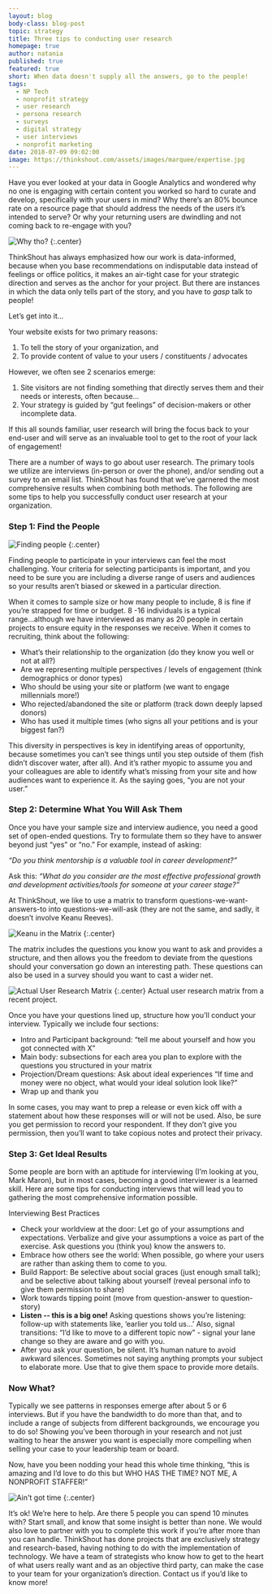 ```yaml
---
layout: blog
body-class: blog-post
topic: strategy
title: Three tips to conducting user research
homepage: true
author: natania
published: true
featured: true
short: When data doesn't supply all the answers, go to the people!
tags:
  - NP Tech
  - nonprofit strategy
  - user research
  - persona research
  - surveys
  - digital strategy
  - user interviews
  - nonprofit marketing
date: 2018-07-09 09:02:00
image: https://thinkshout.com/assets/images/marquee/expertise.jpg
---
```

Have you ever looked at your data in Google Analytics and wondered why no one is engaging with certain content you worked so hard to curate and develop, specifically with your users in mind? Why there’s an 80% bounce rate on a resource page that should address the needs of the users it’s intended to serve? Or why your returning users are dwindling and not coming back to re-engage with you?

![Why tho?](/assets/images/blog/y-tho.gif)
{:.center}

ThinkShout has always emphasized how our work is data-informed, because when you base recommendations on indisputable data instead of feelings or office politics, it makes an air-tight case for your strategic direction and serves as the anchor for your project. But there are instances in which the data only tells part of the story, and you have to *gasp* talk to people!

Let’s get into it...

Your website exists for two primary reasons:
  1. To tell the story of your organization, and
  2. To provide content of value to your users / constituents / advocates

However, we often see 2 scenarios emerge:
  1. Site visitors are not finding something that directly serves them and their needs or interests, often because...
  2. Your strategy is guided by “gut feelings” of decision-makers or other incomplete data.

If this all sounds familiar, user research will bring the focus back to your end-user and will serve as an invaluable tool to get to the root of your lack of engagement!

There are a number of ways to go about user research. The primary tools we utilize are interviews (in-person or over the phone), and/or sending out a survey to an email list. ThinkShout has found that we’ve garnered the most comprehensive results when combining both methods. The following are some tips to help you successfully conduct user research at your organization.

### Step 1: Find the People

![Finding people](/assets/images/blog/find-the-people.gif)
{:.center}

Finding people to participate in your interviews can feel the most challenging. Your criteria for selecting participants is important, and you need to be sure you are including a diverse range of users and audiences so your results aren’t biased or skewed in a particular direction.

When it comes to sample size or how many people to include, 8 is fine if you’re strapped for time or budget. 8 -16 individuals is a typical range...although we have interviewed as many as 20 people in certain projects to ensure equity in the responses we receive. When it comes to recruiting, think about the following:

* What’s their relationship to the organization (do they know you well or not at all?)
* Are we representing multiple perspectives / levels of engagement (think demographics or donor types)
* Who should be using your site or platform (we want to engage millennials more!)
* Who rejected/abandoned the site or platform (track down deeply lapsed donors)
* Who has used it multiple times (who signs all your petitions and is your biggest fan?)

This diversity in perspectives is key in identifying areas of opportunity, because sometimes you can’t see things until you step outside of them (fish didn’t discover water, after all). And it’s rather myopic to assume you and your colleagues are able to identify what’s missing from your site and how audiences want to experience it. As the saying goes, “you are not your user.”

### Step 2: Determine What You Will Ask Them

Once you have your sample size and interview audience, you need a good set of open-ended questions. Try to formulate them so they have to answer beyond just “yes” or “no.” For example, instead of asking:

_“Do you think mentorship is a valuable tool in career development?”_

Ask this: _“What do you consider are the most effective professional growth and development activities/tools for someone at your career stage?”_

At ThinkShout, we like to use a matrix to transform questions-we-want-answers-to into questions-we-will-ask (they are not the same, and sadly, it doesn’t involve Keanu Reeves).

![Keanu in the Matrix](/assets/images/blog/keanusad.jpg)
{:.center}

The matrix includes the questions you know you want to ask and provides a structure, and  then allows you the freedom to deviate from the questions should your conversation go down an interesting path. These questions can also be used in a survey should you want to cast a wider net.

![Actual User Research Matrix](/assets/images/blog/user-research-matrix.png)
{:.center}
<span class="caption"><i class="fa fa-caret-up"></i>Actual user research matrix from a recent project.</span>

Once you have your questions lined up, structure how you’ll conduct your interview. Typically we include four sections:

* Intro and Participant background: “tell me about yourself and how you got connected with X”
* Main body: subsections for each area you plan to explore with the questions you structured in your matrix
* Projection/Dream questions: Ask about ideal experiences “If time and money were no object, what would your ideal solution look like?”
* Wrap up and thank you

In some cases, you may want to prep a release or even kick off with a statement about how these responses will or will not be used. Also, be sure you get permission to record your respondent. If they don’t give you permission, then you’ll want to take copious notes and protect their privacy.

### Step 3: Get Ideal Results

Some people are born with an aptitude for interviewing (I’m looking at you, Mark Maron), but in most cases, becoming a good interviewer is a learned skill. Here are some tips for conducting interviews that will lead you to gathering the most comprehensive information possible.

Interviewing Best Practices

* Check your worldview at the door: Let go of your assumptions and expectations. Verbalize and give your assumptions a voice as part of the exercise. Ask questions you (think you) know the answers to.
* Embrace how others see the world: When possible, go where your users are rather than asking them to come to you.
* Build Rapport: Be selective about social graces (just enough small talk); and be selective about talking about yourself (reveal personal info to give them permission to share)
* Work towards tipping point (move from question-answer to question-story)
* **Listen -- this is a big one!** Asking questions shows you’re listening: follow-up with statements like, ‘earlier you told us…’ Also, signal transitions: “I’d like to move to a different topic now” - signal your lane change so they are aware and go with you.
* After you ask your question, be silent. It’s human nature to avoid awkward silences. Sometimes not saying anything prompts your subject to elaborate more. Use that to give them space to provide more details.

### Now What?

Typically we see patterns in responses emerge after about 5 or 6 interviews. But if you have the bandwidth to do more than that, and to include a range of subjects from different backgrounds, we encourage you to do so! Showing you’ve been thorough in your research and not just waiting to hear the answer you want is especially more compelling when selling your case to your leadership team or board.

Now, have you been nodding your head this whole time thinking, “this is amazing and I’d love to do this but WHO HAS THE TIME? NOT ME, A NONPROFIT STAFFER!”

![Ain't got time](/assets/images/blog/aint-got-time.gif)
{:.center}

It’s ok! We’re here to help. Are there 5 people you can spend 10 minutes with? Start small, and know that some insight is better than none. We would also love to partner with you to complete this work if you’re after more than you can handle. ThinkShout has done projects that are exclusively strategy and research-based, having nothing to do with the implementation of technology. We have a team of strategists who know how to get to the heart of what users really want and as an objective third party, can make the case to your team for your organization’s direction. Contact us if you’d like to know more!
